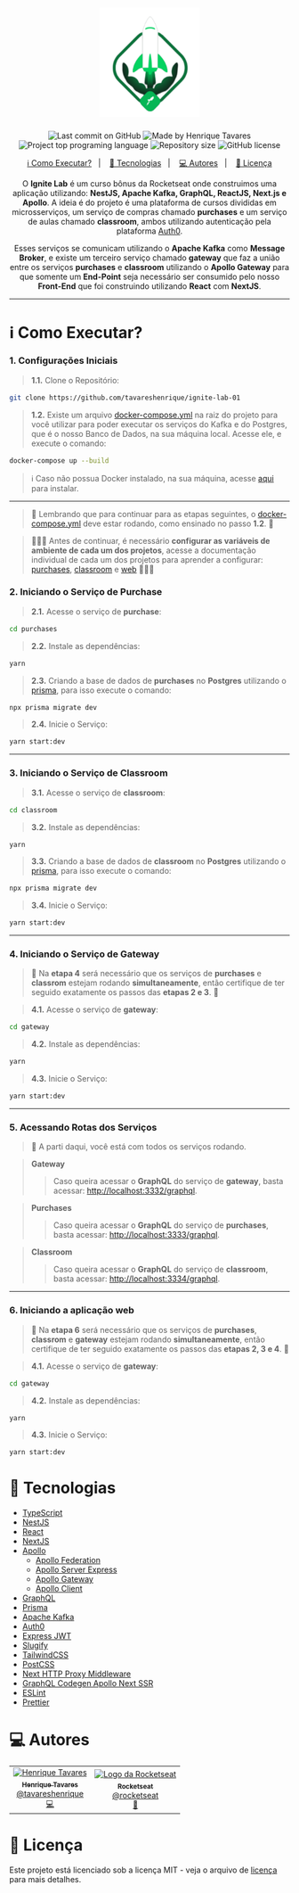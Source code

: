 <h1 align="center">
  <img alt="Go Barber" title="Go Barber" src="https://raw.githubusercontent.com/tavareshenrique/ignite-lab-01/fdc436f7cf6b78de9683118fb7a0f000a5a4ae6f/assets/logo.svg" width="180px" />
</h1>

<p align="center">
  <img alt="Last commit on GitHub" src="https://img.shields.io/github/last-commit/tavareshenrique/ignite-lab-01?color=4ad862">
  <img alt="Made by Henrique Tavares" src="https://img.shields.io/badge/made%20by-Henrique Tavares-%20?color=4ad862">
  <img alt="Project top programing language" src="https://img.shields.io/github/languages/top/tavareshenrique/ignite-lab-01?color=4ad862">
  <img alt="Repository size" src="https://img.shields.io/github/repo-size/tavareshenrique/ignite-lab-01?color=4ad862">
  <img alt="GitHub license" src="https://img.shields.io/github/license/tavareshenrique/ignite-lab-01?color=4ad862">
</p>

<p align="center">
  <a href="#information_source-como-executar">ℹ️ Como Executar?</a>&nbsp;&nbsp;&nbsp;|&nbsp;&nbsp;&nbsp;
  <a href="#rocket-tecnologias">🚀 Tecnologias</a>&nbsp;&nbsp;&nbsp;|&nbsp;&nbsp;&nbsp;
  <a href="#computer-autores">💻 Autores</a>&nbsp;&nbsp;&nbsp;|&nbsp;&nbsp;&nbsp;
  <a href="#memo-licença">📝 Licença</a>
</p>

<p align="center">
  O <b>Ignite Lab</b> é um curso bônus da Rocketseat onde construimos uma aplicação utilizando: <b>NestJS, Apache Kafka, GraphQL, ReactJS, Next.js e Apollo</b>. A ideia é do projeto é uma plataforma de cursos divididas em microsserviços, um serviço de compras chamado <b>purchases</b> e um serviço de aulas chamado <b>classroom</b>, ambos utilizando autenticação pela plataforma <a href="https://auth0.com/pt">Auth0</a>.
</p>

<p align="center">
  Esses serviços se comunicam utilizando o <b>Apache Kafka</b> como <b>Message Broker</b>, e existe um terceiro serviço chamado <b>gateway</b> que faz a união entre os serviços <b>purchases</b> e <b>classroom</b> utilizando o <b>Apollo Gateway</b> para que somente um <b>End-Point</b> seja necessário ser consumido pelo nosso <b>Front-End</b> que foi construindo utilizando <b>React</b> com <b>NextJS</b>.
</p>

---

# :information_source: Como Executar?

### 1. Configurações Iniciais

> **1.1.** Clone o Repositório:

```bash
git clone https://github.com/tavareshenrique/ignite-lab-01
```

> **1.2.** Existe um arquivo [docker-compose.yml](./docker-compose.yml) na raiz do projeto para você utilizar para poder executar os serviços do Kafka e do Postgres, que é o nosso Banco de Dados, na sua máquina local. Acesse ele, e execute o comando:

```bash
docker-compose up --build
```

> ℹ️  Caso não possua Docker instalado, na sua máquina, acesse [aqui](https://docs.docker.com/engine/install/) para instalar.

---

> 🚨 Lembrando que para continuar para as etapas seguintes, o [docker-compose.yml](./docker-compose.yml) deve estar rodando, como ensinado no passo **1.2**. 🚨

> 🚨🚨🚨 Antes de continuar, é necessário **configurar as variáveis de ambiente de cada um dos projetos**, acesse a documentação individual de cada um dos projetos para aprender a configurar: [purchases](./purchases/), [classroom](./classroom/) e [web](./web/) 🚨🚨🚨

### 2. Iniciando o Serviço de Purchase

> **2.1.** Acesse o serviço de **purchase**:

```bash
cd purchases
```

> **2.2.** Instale as dependências:

```bash
yarn
```

> **2.3.** Criando a base de dados de **purchases** no **Postgres** utilizando o [prisma](https://www.prisma.io/), para isso execute o comando:

```bash
npx prisma migrate dev
```

> **2.4.** Inicie o Serviço:

```bash
yarn start:dev
```
---

### 3. Iniciando o Serviço de Classroom

> **3.1.** Acesse o serviço de **classroom**:

```bash
cd classroom
```

> **3.2.** Instale as dependências:

```bash
yarn
```

> **3.3.** Criando a base de dados de **classroom** no **Postgres** utilizando o [prisma](https://www.prisma.io/), para isso execute o comando:

```bash
npx prisma migrate dev
```

> **3.4.** Inicie o Serviço:

```bash
yarn start:dev
```

---

### 4. Iniciando o Serviço de Gateway

> 🚨 Na **etapa 4** será necessário que os serviços de **purchases** e **classrom** estejam rodando **simultaneamente**, então certifique de ter seguido exatamente os passos das **etapas 2 e 3**. 🚨


> **4.1.** Acesse o serviço de **gateway**:

```bash
cd gateway
```

> **4.2.** Instale as dependências:

```bash
yarn
```

> **4.3.** Inicie o Serviço:

```bash
yarn start:dev
```

---

### 5. Acessando Rotas dos Serviços

> 🎉  A parti daqui, você está com todos os serviços rodando.

> **Gateway**
>> Caso queira acessar o **GraphQL** do serviço de **gateway**, basta acessar: [http://localhost:3332/graphql](http://localhost:3332/graphql).

> **Purchases**
>> Caso queira acessar o **GraphQL** do serviço de **purchases**, basta acessar: [http://localhost:3333/graphql](http://localhost:3333/graphql).

> **Classroom**
>> Caso queira acessar o **GraphQL** do serviço de **classroom**, basta acessar: [http://localhost:3334/graphql](http://localhost:3334/graphql).

---

### 6. Iniciando a aplicação web

> 🚨 Na **etapa 6** será necessário que os serviços de **purchases**, **classrom** e **gateway** estejam rodando **simultaneamente**, então certifique de ter seguido exatamente os passos das **etapas 2, 3 e 4**. 🚨


> **4.1.** Acesse o serviço de **gateway**:

```bash
cd gateway
```

> **4.2.** Instale as dependências:

```bash
yarn
```

> **4.3.** Inicie o Serviço:

```bash
yarn start:dev
```


# :rocket: Tecnologias

- [TypeScript](https://www.typescriptlang.org/)
- [NestJS](https://nestjs.com/)
- [React](https://pt-br.reactjs.org/)
- [NextJS](https://nextjs.org/)
- [Apollo](apollographql.com)
  - [Apollo Federation](https://www.npmjs.com/package/@apollo/federation)
  - [Apollo Server Express](https://www.npmjs.com/package/apollo-server-express)
  - [Apollo Gateway](https://www.npmjs.com/package/@apollo/gateway)
  - [Apollo Client](https://www.npmjs.com/package/@apollo/client)
- [GraphQL](https://graphql.org/)
- [Prisma](https://www.prisma.io/)
- [Apache Kafka](https://kafka.apache.org/)
- [Auth0](https://auth0.com/pt)
- [Express JWT](https://www.npmjs.com/package/express-jwt)
- [Slugify](https://www.npmjs.com/package/slugify)
- [TailwindCSS](https://tailwindcss.com/)
- [PostCSS](https://postcss.org/)
- [Next HTTP Proxy Middleware](https://www.npmjs.com/package/next-http-proxy-middleware)
- [GraphQL Codegen Apollo Next SSR](https://www.npmjs.com/package/graphql-codegen-apollo-next-ssr)
- [ESLint](https://eslint.org/)
- [Prettier](https://prettier.io/)

# :computer: Autores

<table>
  <tr>
    <td align="center">
      <a href="http://github.com/tavareshenrique/">
        <img src="https://avatars1.githubusercontent.com/u/27022914?v=4" width="100px;" alt="Henrique Tavares"/>
        <br />
        <sub>
          <b>Henrique Tavares</b>
        </sub>
       </a>
       <br />
       <a href="https://www.linkedin.com/in/tavareshenrique/" title="Linkedin">@tavareshenrique</a>
       <br />
       <a href="https://github.com/tavareshenrique/go-barber-web-ts/commits?author=tavareshenrique" title="Code">💻</a>
    </td>
    <td align="center">
      <a href="http://github.com/rocketseat/">
        <img src="https://avatars.githubusercontent.com/u/28929274?s=200&v=4" width="100px;" alt="Logo da Rocketseat"/>
        <br />
        <sub>
          <b>Rocketseat</b>
        </sub>
       </a>
       <br />
       <a href="http://github.com/rocketseat/" title="Linkedin">@rocketseat</a>
       <br />
       <a href="https://github.com/tavareshenrique/go-barber-web-ts/commits?author=tavareshenrique" title="Education Platform">🚀</a>
    </td>
  </tr>
</table>

# :memo: Licença

Este projeto está licenciado sob a licença MIT - veja o arquivo de [licença](https://github.com/tavareshenrique/go-barber-mobile-ts/blob/master/LICENSE.md) para mais detalhes.
